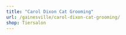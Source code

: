 ```yaml
---
title: "Carol Dixon Cat Grooming"
url: /gainesville/carol-dixon-cat-grooming/
shop: Tiersalon
---
```

